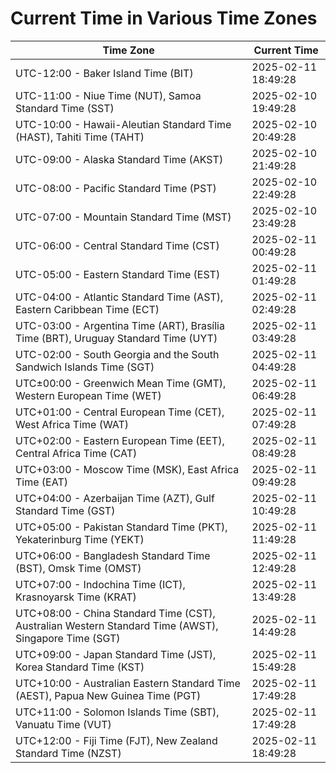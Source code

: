 # Current Time in Various Time Zones

| Time Zone | Current Time |
|-----------|--------------|
| UTC-12:00 - Baker Island Time (BIT) | 2025-02-11 18:49:28 |
| UTC-11:00 - Niue Time (NUT), Samoa Standard Time (SST) | 2025-02-10 19:49:28 |
| UTC-10:00 - Hawaii-Aleutian Standard Time (HAST), Tahiti Time (TAHT) | 2025-02-10 20:49:28 |
| UTC-09:00 - Alaska Standard Time (AKST) | 2025-02-10 21:49:28 |
| UTC-08:00 - Pacific Standard Time (PST) | 2025-02-10 22:49:28 |
| UTC-07:00 - Mountain Standard Time (MST) | 2025-02-10 23:49:28 |
| UTC-06:00 - Central Standard Time (CST) | 2025-02-11 00:49:28 |
| UTC-05:00 - Eastern Standard Time (EST) | 2025-02-11 01:49:28 |
| UTC-04:00 - Atlantic Standard Time (AST), Eastern Caribbean Time (ECT) | 2025-02-11 02:49:28 |
| UTC-03:00 - Argentina Time (ART), Brasília Time (BRT), Uruguay Standard Time (UYT) | 2025-02-11 03:49:28 |
| UTC-02:00 - South Georgia and the South Sandwich Islands Time (SGT) | 2025-02-11 04:49:28 |
| UTC±00:00 - Greenwich Mean Time (GMT), Western European Time (WET) | 2025-02-11 06:49:28 |
| UTC+01:00 - Central European Time (CET), West Africa Time (WAT) | 2025-02-11 07:49:28 |
| UTC+02:00 - Eastern European Time (EET), Central Africa Time (CAT) | 2025-02-11 08:49:28 |
| UTC+03:00 - Moscow Time (MSK), East Africa Time (EAT) | 2025-02-11 09:49:28 |
| UTC+04:00 - Azerbaijan Time (AZT), Gulf Standard Time (GST) | 2025-02-11 10:49:28 |
| UTC+05:00 - Pakistan Standard Time (PKT), Yekaterinburg Time (YEKT) | 2025-02-11 11:49:28 |
| UTC+06:00 - Bangladesh Standard Time (BST), Omsk Time (OMST) | 2025-02-11 12:49:28 |
| UTC+07:00 - Indochina Time (ICT), Krasnoyarsk Time (KRAT) | 2025-02-11 13:49:28 |
| UTC+08:00 - China Standard Time (CST), Australian Western Standard Time (AWST), Singapore Time (SGT) | 2025-02-11 14:49:28 |
| UTC+09:00 - Japan Standard Time (JST), Korea Standard Time (KST) | 2025-02-11 15:49:28 |
| UTC+10:00 - Australian Eastern Standard Time (AEST), Papua New Guinea Time (PGT) | 2025-02-11 17:49:28 |
| UTC+11:00 - Solomon Islands Time (SBT), Vanuatu Time (VUT) | 2025-02-11 17:49:28 |
| UTC+12:00 - Fiji Time (FJT), New Zealand Standard Time (NZST) | 2025-02-11 18:49:28 |
